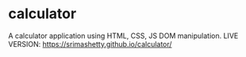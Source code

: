 # calculator
A calculator application using HTML, CSS, JS DOM manipulation. 
LIVE VERSION: https://srimashetty.github.io/calculator/
